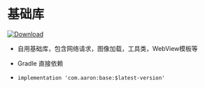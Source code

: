# 基础库
[ ![Download](https://api.bintray.com/packages/aaron9603/Base/Base/images/download.svg) ](https://bintray.com/aaron9603/Base/Base/_latestVersion)

- 自用基础库，包含网络请求，图像加载，工具类，WebView模板等

- Gradle 直接依赖
- `implementation 'com.aaron:base:$latest-version'`
